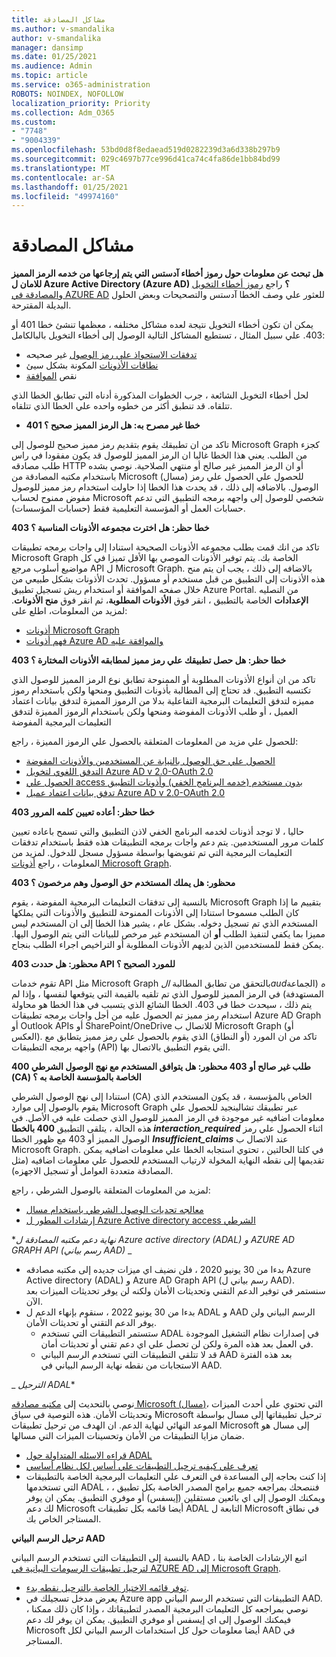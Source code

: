 ```yaml
---
title: مشاكل المصادقة
ms.author: v-smandalika
author: v-smandalika
manager: dansimp
ms.date: 01/25/2021
ms.audience: Admin
ms.topic: article
ms.service: o365-administration
ROBOTS: NOINDEX, NOFOLLOW
localization_priority: Priority
ms.collection: Adm_O365
ms.custom:
- "7748"
- "9004339"
ms.openlocfilehash: 53bd0d8f8edaead519d0282239d3a6d338b297b9
ms.sourcegitcommit: 029c4697b77ce996d41ca74c4fa86de1bb84bd99
ms.translationtype: MT
ms.contentlocale: ar-SA
ms.lasthandoff: 01/25/2021
ms.locfileid: "49974160"
---
```

# <a name="authentication-issues"></a>مشاكل المصادقة

**هل تبحث عن معلومات حول رموز أخطاء آدستس التي يتم إرجاعها من خدمه الرمز المميز للامان ل Azure Active Directory (Azure AD) ؟** راجع [رموز أخطاء التخويل والمصادقة في AZURE AD](https://docs.microsoft.com/azure/active-directory/develop/reference-aadsts-error-codes) للعثور علي وصف الخطا آدستس والتصحيحات وبعض الحلول البديلة المقترحة.

يمكن ان تكون أخطاء التخويل نتيجة لعده مشاكل مختلفه ، معظمها تنشئ خطا 401 أو 403. علي سبيل المثال ، تستطيع المشاكل التالية الوصول إلى أخطاء التخويل بالبالكامل:

- [تدفقات الاستحواذ علي رمز الوصول](https://docs.microsoft.com/azure/active-directory/develop/authentication-vs-authorization) غير صحيحه 
- [نطاقات الأذونات](https://docs.microsoft.com/azure/active-directory/develop/v2-permissions-and-consent) المكونة بشكل سيئ 
- نقص [الموافقة](https://docs.microsoft.com/azure/active-directory/develop/howto-convert-app-to-be-multi-tenant#understanding-user-and-admin-consent)

لحل أخطاء التخويل الشائعة ، جرب الخطوات المذكورة أدناه التي تطابق الخطا الذي تتلقاه. قد تنطبق أكثر من خطوه واحده علي الخطا الذي تتلقاه.

- **401 خطا غير مصرح به: هل الرمز المميز صحيح ؟**

تاكد من ان تطبيقك يقوم بتقديم رمز مميز صحيح للوصول إلى Microsoft Graph كجزء من الطلب. يعني هذا الخطا غالبا ان الرمز المميز للوصول قد يكون مفقودا في راس طلب مصادقه HTTP أو ان الرمز المميز غير صالح أو منتهي الصلاحية. نوصي بشده باستخدام مكتبه المصادقة من Microsoft (مسال) للحصول علي الحصول علي رمز الوصول. بالاضافه إلى ذلك ، قد يحدث هذا الخطا إذا حاولت استخدام رمز مميز للوصول مفوض ممنوح لحساب Microsoft شخصي للوصول إلى واجهه برمجه التطبيق التي تدعم حسابات العمل أو المؤسسة التعليمية فقط (حسابات المؤسسات).

**403 خطا حظر: هل اخترت مجموعه الأذونات المناسبة ؟**

تاكد من انك قمت بطلب مجموعه الأذونات الصحيحة استنادا إلى واجات برمجه تطبيقات Microsoft Graph الخاصة بك. يتم توفير الأذونات الموصي بها الأقل تميزا في كل مواضيع أسلوب مرجع API ل Microsoft Graph. بالاضافه إلى ذلك ، يجب ان يتم منح هذه الأذونات إلى التطبيق من قبل مستخدم أو مسؤول. تحدث الأذونات بشكل طبيعي من خلال صفحه الموافقة أو استخدام ريش تسجيل تطبيق Azure Portal. من النصليه **الإعدادات** الخاصة بالتطبيق ، انقر فوق **الأذونات المطلوبة**، ثم انقر فوق **منح الأذونات**. لمزيد من المعلومات، اطلع على:

- [أذونات Microsoft Graph](https://docs.microsoft.com/graph/permissions-reference) 
- [فهم أذونات Azure AD والموافقة عليه](https://docs.microsoft.com/azure/active-directory/develop/v2-permissions-and-consent)

**403 خطا حظر: هل حصل تطبيقك علي رمز مميز لمطابقه الأذونات المختارة ؟**

تاكد من ان أنواع الأذونات المطلوبة أو الممنوحة تطابق نوع الرمز المميز للوصول الذي تكتسبه التطبيق. قد تحتاج إلى المطالبة بأذونات التطبيق ومنحها ولكن باستخدام رموز مميزه لتدفق التعليمات البرمجية التفاعلية بدلا من الرموز المميزة لتدفق بيانات اعتماد العميل ، أو طلب الأذونات المفوضة ومنحها ولكن باستخدام الرموز المميزة لتدفق التعليمات البرمجية المفوضة

للحصول علي مزيد من المعلومات المتعلقة بالحصول علي الرموز المميزة ، راجع:

- [الحصول علي حق الوصول بالنيابة عن المستخدمين والأذونات المفوضة](https://docs.microsoft.com/graph/auth-v2-user) 
- [التدفق اللغوي لتخويل Azure AD v 2.0-OAuth 2.0](https://docs.microsoft.com/azure/active-directory/develop/v2-oauth2-auth-code-flow) 
- [الحصول علي access بدون مستخدم (خدمه البرنامج الخفي) وأذونات التطبيق](https://docs.microsoft.com/graph/auth-v2-service) 
- [تدفق بيانات اعتماد عميل Azure AD v 2.0-OAuth 2.0](https://docs.microsoft.com/azure/active-directory/develop/v2-oauth2-client-creds-grant-flow)

**403 خطا حظر: أعاده تعيين كلمه المرور**

حاليا ، لا توجد أذونات لخدمه البرنامج الخفي لاذن التطبيق والتي تسمح باعاده تعيين كلمات مرور المستخدمين. يتم دعم واجات برمجه التطبيقات هذه فقط باستخدام تدفقات التعليمات البرمجية التي تم تفويضها بواسطة مسؤول مسجل للدخول. لمزيد من المعلومات ، راجع [أذونات Microsoft Graph](https://docs.microsoft.com/graph/permissions-reference).

**403 محظور: هل يملك المستخدم حق الوصول وهم مرخصون ؟**

بالنسبة إلى تدفقات التعليمات البرمجية المفوضة ، يقوم Microsoft Graph بتقييم ما إذا كان الطلب مسموحا استنادا إلى الأذونات الممنوحة للتطبيق والأذونات التي يملكها المستخدم الذي تم تسجيل دخوله. بشكل عام ، يشير هذا الخطا إلى ان المستخدم ليس مميزا بما يكفي لتنفيذ الطلب **أو** ان المستخدم غير مرخص للبيانات التي يتم الوصول اليها. يمكن فقط للمستخدمين الذين لديهم الأذونات المطلوبة أو التراخيص اجراء الطلب بنجاح.

**403 محظور: هل حددت API للمورد الصحيح ؟**

تقوم خدمات API مثل Microsoft Graph بالتحقق من تطابق المطالبة *الaudه* (الجماعة المستهدفة) في الرمز المميز للوصول الذي تم تلقيه بالقيمة التي يتوقعها لنفسها ، وإذا لم يتم ذلك ، سيحدث خطا في 403. الخطا الشائع الذي يتسبب في هذا الخطا هو محاولة استخدام رمز مميز تم الحصول عليه من أجل واجات برمجه تطبيقات Azure AD Graph أو Outlook APIs أو SharePoint/OneDrive للاتصال ب Microsoft Graph (أو العكس). تاكد من ان المورد (أو النطاق) الذي يقوم بالحصول علي رمز مميز يتطابق مع واجهه برمجه التطبيقات (API) التي يقوم التطبيق بالاتصال بها.

**400 طلب غير صالح أو 403 محظور: هل يتوافق المستخدم مع نهج الوصول الشرطي (CA) الخاصة بالمؤسسة الخاصة به ؟**

استنادا إلى نهج الوصول الشرطي (CA) الخاص بالمؤسسة ، قد يكون المستخدم الذي يقوم بالوصول إلى موارد Microsoft Graph عبر تطبيقك تشالينجيد للحصول علي معلومات اضافيه غير موجودة في الرمز المميز للوصول الذي حصلت عليه في الأصل. في هذه الحالة ، يتلقى التطبيق **400 بالخطا *interaction_required*** اثناء الحصول علي رمز الوصول المميز أو 403 مع ظهور الخطا ***Insufficient_claims*** عند الاتصال ب Microsoft Graph. في كلتا الحالتين ، تحتوي استجابه الخطا علي معلومات اضافيه يمكن تقديمها إلى نقطه النهاية المخولة لارتياب المستخدم للحصول علي معلومات اضافيه (مثل المصادقة متعددة العوامل أو تسجيل الاجهزه).

لمزيد من المعلومات المتعلقة بالوصول الشرطي ، راجع:

- [معالجه تحديات الوصول الشرطي باستخدام مسال](https://docs.microsoft.com/azure/active-directory/develop/msal-error-handling-dotnet#conditional-access-and-claims-challenges) 
- [إرشادات المطور ل Azure Active directory access الشرطي](https://docs.microsoft.com/azure/active-directory/develop/v2-conditional-access-dev-guide)

**_نهاية دعم مكتبه المصادقة ل Azure active directory (ADAL) و AZURE AD GRAPH API (رسم بياني AAD)_* _

- بدءا من 30 يونيو 2020 ، فلن نضيف اي ميزات جديده إلى مكتبه مصادقه Azure Active directory (ADAL) و Azure AD Graph API (رسم بياني ل AAD). سنستمر في توفير الدعم التقني وتحديثات الأمان ولكنه لن يوفر تحديثات الميزات بعد الآن.
- بدءا من 30 يونيو 2022 ، سنقوم بإنهاء الدعم ل ADAL و AAD الرسم البياني ولن يوفر الدعم التقني أو تحديثات الأمان.
    - ستستمر التطبيقات التي تستخدم ADAL في إصدارات نظام التشغيل الموجودة في العمل بعد هذه المرة ولكن لن تحصل علي اي دعم تقني أو تحديثات أمان.
    - قد لا تتلقي التطبيقات التي تستخدم الرسم البياني AAD بعد هذه الفترة الاستجابات من نقطه نهاية الرسم البياني في AAD.

_ *الترحيل ADAL**

نوصي بالتحديث إلى [مكتبه مصادقه Microsoft (مسال)](https://docs.microsoft.com/azure/active-directory/develop/v2-overview)، التي تحتوي علي أحدث الميزات وتحديثات الأمان. هذه التوصية في سياق Microsoft ترحيل تطبيقاتها إلى مسال بواسطة الموعد النهائي لنهاية الدعم. ان الهدف من ترحيل تطبيقات Microsoft إلى مسال هو ضمان مزايا التطبيقات من الأمان وتحسينات الميزات التي مسالها.

- [قراءه الاسئله المتداولة حول ADAL](https://docs.microsoft.com/azure/active-directory/develop/msal-migration#frequently-asked-questions-faq) 
- [تعرف علي كيفيه ترحيل التطبيقات علي أساس لكل نظام أساسي](https://docs.microsoft.com/azure/active-directory/develop/msal-migration#frequently-asked-questions-faq) 
- إذا كنت بحاجه إلى المساعدة في التعرف علي التعليمات البرمجية الخاصة بالتطبيقات التي تستخدمها ADAL ، فننصحك بمراجعه جميع برامج المصدر الخاصة بكل تطبيق ، ويمكنك الوصول إلى اي بائعين مستقلين (إيسفس) أو موفري التطبيق. يمكن ان يوفر لك دعم Microsoft أيضا قائمه بكل تطبيقات ADAL التابعة ل Microsoft في نطاق المستاجر الخاص بك.

**ترحيل الرسم البياني AAD**

بالنسبة إلى التطبيقات التي تستخدم الرسم البياني AAD ، اتبع الإرشادات الخاصة بنا [لترحيل تطبيقات الرسومات البيانية في AZURE AD إلى Microsoft Graph](https://docs.microsoft.com/graph/migrate-azure-ad-graph-planning-checklist?view=graph-rest-1.0&preserve-view=true).

- [توفر قائمه الاختيار الخاصة بالترحيل نقطه بدء](https://docs.microsoft.com/graph/migrate-azure-ad-graph-planning-checklist). 
- يعرض مدخل تسجيلك في Azure app التطبيقات التي تستخدم الرسم البياني AAD. نوصي بمراجعه كل التعليمات البرمجية المصدر لتطبيقاتك ، وإذا كان ذلك ممكنا ، فيمكنك الوصول إلى اي إيسفس أو موفري التطبيق. يمكن ان يوفر لك دعم Microsoft أيضا معلومات حول كل استخدامات الرسم البياني لكل AAD في المستاجر.

 










